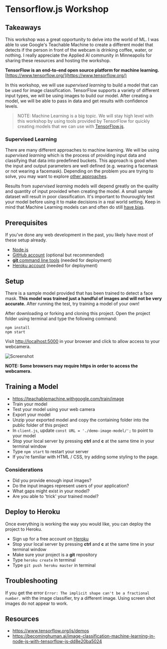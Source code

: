 # Tensorflow.js Workshop

## Takeaways

This workshop was a great opportunity to delve into the world of ML.  I was able to use Google's Teachable Machine to create a different model that detects if the person in front of the webcam is drinking coffee, water, or nothing.  I really appreciate the Applied AI community in Minneapolis for sharing these resources and hosting the workshop.

**TensorFlow is an end-to-end open source platform for machine learning.** [https://www.tensorflow.org/](https://www.tensorflow.org/)

In this workshop, we will use *supervised learning* to build a model that can be used for image classification. TensorFlow supports a variety of different input types, we will be using images to build our model. After creating a model, we will be able to pass in data and get results with confidence levels.

> NOTE: Machine Learning is a big topic. We will stay high level with this workshop by using tools provided by TensorFlow for quickly creating models that we can use with [TensorFlow.js](https://www.tensorflow.org/js).

### Supervised Learning

There are many different approaches to machine learning. We will be using *supervised learning* which is the process of providing input data and classifying that data into predefined buckets. This approach is good when the input and output parameters are well defined (e.g. wearing a facemask or not wearing a facemask). Depending on the problem you are trying to solve, you may want to explore [other approaches](https://towardsdatascience.com/types-of-machine-learning-algorithms-you-should-know-953a08248861). 

Results from *supervised learning* models will depend greatly on the quality and quantity of input provided when creating the model. A small sample dataset will result in poor classification. It's important to thouroughly test your model before using it to make decisions in a real world setting. Keep in mind that Machine Learning models can and often do still [have bias](https://lionbridge.ai/articles/7-types-of-data-bias-in-machine-learning/).

## Prerequisites

If you've done any web development in the past, you likely have most of these setup already.

- [Node.js](https://nodejs.org/en/download/)
- [GitHub account](https://github.com/) (optional but recommended)
- [**git** command line tools](https://git-scm.com/downloads) (needed for deployment)
- [Heroku account](https://www.heroku.com/) (needed for deployment)

## Setup

There is a sample model provided that has been trained to detect a face mask. **This model was trained just a handful of images and will not be very accurate.** After running the test, try training a model of your own!

After downloading or forking and cloning this project. Open the project folder using terminal and type the following command:

```
npm install
npm start
```

Visit [http://localhost:5000](http://localhost:5000) in your browser and click to allow access to your webcamera.

![Screenshot](demo.png)

**NOTE: Some browsers may require https in order to access the webcamera.**

## Training a Model

- https://teachablemachine.withgoogle.com/train/image
- Train your model
- Test your model using your web camera
- Export your model
- Unzip your exported model and copy the containing folder into the public folder of this project
- In `client.js`, update `const URL = './demo-image-model/';` to point to your model
- Stop your local server by pressing **ctrl** and **c** at the same time in your terminal window
- Type `npm start` to restart your server
- If you're familiar with HTML / CSS, try adding some styling to the page.

### Considerations

- Did you provide enough input images?
- Do the input images represent users of your application?
- What gaps might exist in your model?
- Are you able to 'trick' your trained model?

## Deploy to Heroku

Once everything is working the way you would like, you can deploy the project to Heroku. 

- Sign up for a free account on [Heroku](https://www.heroku.com/)
- Stop your local server by pressing **ctrl** and **c** at the same time in your terminal window
- Make sure your project is a **git** repository
- Type `heroku create` in terminal
- Type `git push heroku master` in terminal

## Troubleshooting

If you get the error `Error: The implicit shape can't be a fractional number.` with the image classifier, try a different image. Using screen shot images do not appear to work. 

## Resources

- https://www.tensorflow.org/js/demos
- https://becominghuman.ai/image-classification-machine-learning-in-node-js-with-tensorflow-js-dd8e20ba5024
